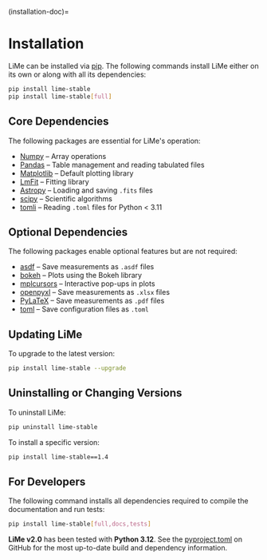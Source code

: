 (installation-doc)=
# Installation

$\mathrm{LiMe}$ can be installed via [pip](https://pypi.org/project/lime-stable/). The following commands install $\mathrm{LiMe}$ 
either on its own or along with all its dependencies:

```bash
pip install lime-stable  
pip install lime-stable[full]
```

## Core Dependencies

The following packages are essential for $\mathrm{LiMe}$'s operation:

- [Numpy](https://numpy.org/install/) – Array operations  
- [Pandas](https://pandas.pydata.org/docs/getting_started/install.html) – Table management and reading tabulated files  
- [Matplotlib](https://matplotlib.org/stable/users/installing/index.html) – Default plotting library  
- [LmFit](https://lmfit.github.io/lmfit-py/installation.html) – Fitting library  
- [Astropy](https://docs.astropy.org/en/stable/install.html) – Loading and saving `.fits` files  
- [scipy](https://scipy.org/beginner-install/) – Scientific algorithms  
- [tomli](https://pypi.org/project/tomli/#installation) – Reading `.toml` files for Python < 3.11  

## Optional Dependencies

The following packages enable optional features but are not required:

- [asdf](https://asdf.readthedocs.io/en/stable/asdf/install.html) – Save measurements as `.asdf` files  
- [bokeh](https://docs.bokeh.org/en/latest/docs/first_steps/installation.html) – Plots using the Bokeh library  
- [mplcursors](https://mplcursors.readthedocs.io/en/stable/index.html) – Interactive pop-ups in plots  
- [openpyxl](https://pypi.org/project/openpyxl/) – Save measurements as `.xlsx` files  
- [PyLaTeX](https://jeltef.github.io/PyLaTeX/current/) – Save measurements as `.pdf` files  
- [toml](https://toml.io/en/) – Save configuration files as `.toml`  

## Updating LiMe

To upgrade to the latest version:

```bash
pip install lime-stable --upgrade
```

## Uninstalling or Changing Versions

To uninstall $\mathrm{LiMe}$:

```bash
pip uninstall lime-stable
```

To install a specific version:

```bash
pip install lime-stable==1.4
```

## For Developers

The following command installs all dependencies required to compile the documentation and run tests:

```bash
pip install lime-stable[full,docs,tests]
```

**LiMe v2.0** has been tested with **Python 3.12**. See the [pyproject.toml](https://github.com/Vital-Fernandez/lime/blob/4319afec0920d6bb5bcb0b7304e7fd51604d2099/pyproject.toml) on GitHub for the most up-to-date build and dependency information.
